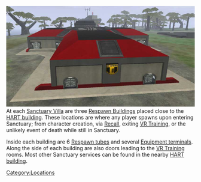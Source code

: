 ![](images/Respawn.jpg "fig:Respawn.jpg") At each [Sanctuary
Villa](Sanctuary_Villa.md) are three [Respawn
Buildings](Respawn_Building.md) placed close to the [HART
building](HART_building.md). These locations are where any
player spawns upon entering Sanctuary; from character creation, via
[Recall](Recall.md), exiting [VR
Training](VR_Training.md), or the unlikely event of death while
still in Sanctuary.

Inside each building are 6 [Respawn tubes](Respawn_Tube.md) and
several [Equipment terminals](Equipment_Terminal.md). Along the
side of each building are also doors leading to the [VR
Training](VR_Training.md) rooms. Most other Sanctuary services
can be found in the nearby [HART building](HART_building.md).

[Category:Locations](Category:Locations.md)
